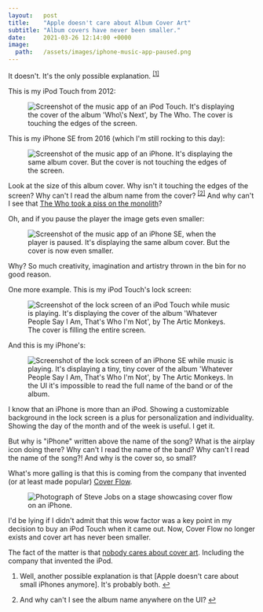 ```yaml
---
layout:   post
title:    "Apple doesn't care about Album Cover Art"
subtitle: "Album covers have never been smaller."
date:     2021-03-26 12:14:00 +0000
image:
  path:   /assets/images/iphone-music-app-paused.png
---
```


It doesn't. It's the only possible explanation. <sup id="reverse-footnote-1"><a href="#footnote-1" rel="footnote">[1]</a></sup>

This is my iPod Touch from 2012:

<figure class="centered centered--h">
  <img class="iphone-screenshot" src="/assets/images/ipod-music-app.png" alt="Screenshot of the music app of an iPod Touch. It's displaying the cover of the album 'Who\'s Next', by The Who. The cover is touching the edges of the screen." />
</figure>

This is my iPhone SE from 2016 (which I'm still rocking to this day):

<figure class="centered centered--h">
  <img class="iphone-screenshot" src="/assets/images/iphone-music-app-playing.png" alt="Screenshot of the music app of an iPhone. It's displaying the same album cover. But the cover is not touching the edges of the screen." />
</figure>

Look at the size of this album cover. Why isn't it touching the edges of the screen? Why can't I read the album name from the cover? <sup id="reverse-footnote-2"><a href="#footnote-2" rel="footnote">[2]</a></sup> And why can't I see that [The Who took a piss on the monolith]?

Oh, and if you pause the player the image gets even smaller:

<figure class="centered centered--h">
  <img class="iphone-screenshot" src="/assets/images/iphone-music-app-paused.png" alt="Screenshot of the music app of an iPhone SE, when the player is paused. It's displaying the same album cover. But the cover is now even smaller." />
</figure>

Why? So much creativity, imagination and artistry thrown in the bin for no good reason.

One more example. This is my iPod Touch's lock screen:

<figure class="centered centered--h">
  <img class="iphone-screenshot" src="/assets/images/ipod-music-app-lock-screen.png" alt="Screenshot of the lock screen of an iPod Touch while music is playing. It's displaying the cover of the album 'Whatever People Say I Am, That's Who I'm Not', by The Artic Monkeys. The cover is filling the entire screen." />
</figure>

And this is my iPhone's:

<figure class="centered centered--h">
  <img class="iphone-screenshot" src="/assets/images/iphone-music-app-lock-screen.png" alt="Screenshot of the lock screen of an iPhone SE while music is playing. It's displaying a tiny, tiny cover of the album 'Whatever People Say I Am, That's Who I'm Not', by The Artic Monkeys. In the UI it's impossible to read the full name of the band or of the album." />
</figure>

I know that an iPhone is more than an iPod. Showing a customizable background in the lock screen is a plus for personalization and individuality. Showing the day of the month and of the week is useful. I get it.

But why is "iPhone" written above the name of the song? What is the airplay icon doing there? Why can't I read the name of the band? Why can't I read the name of the song?! And why is the cover so, so small?

What's more galling is that this is coming from the company that invented (or at least made popular) [Cover Flow].

<figure class="centered centered--h">
  <img class="coverflow-steve-jobs" src="/assets/images/coverflow-steve-jobs.png" alt="Photograph of Steve Jobs on a stage showcasing cover flow on an iPhone." />
</figure>

I'd be lying if I didn't admit that this wow factor was a key point in my decision to buy an iPod Touch when it came out. Now, Cover Flow no longer exists and cover art has never been smaller.

The fact of the matter is that [nobody cares about cover art]. Including the company that invented the iPod.

<div class="footnotes">
  <ol>
    <li class="footnote" id="footnote-1">
      <p markdown="1">Well, another possible explanation is that [Apple doesn't care about small iPhones anymore]. It's probably both. <a href="#reverse-footnote-1" class="reversefootnote">↩</a></p>
    </li>
    <li class="footnote" id="footnote-2">
      <p markdown="1">And why can't I see the album name anywhere on the UI? <a href="#reverse-footnote-2" class="reversefootnote">↩</a></p>
    </li>
  </ol>
</div>

[The Who took a piss on the monolith]:https://en.wikipedia.org/wiki/Who%27s_Next#Cover_art
[Cover Flow]: https://en.wikipedia.org/wiki/Cover_Flow
[nobody cares about cover art]: https://www.nytimes.com/2011/08/14/arts/music/as-record-sales-shrink-so-does-album-cover-art.html
[Apple doesn't care about small iPhones anymore]: https://lwgmnz.me/2021/03/20/nobody-designs-for-small-iphone-devices-anymore/
